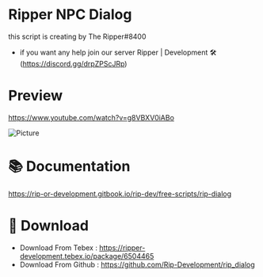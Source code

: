 # Ripper NPC Dialog #

this script is creating by The Ripper#8400

- if you want any help join our server Ripper | Development 🛠 (https://discord.gg/drpZPScJRp)
# Preview

https://www.youtube.com/watch?v=g8VBXV0iABo

![Picture](https://i.imgur.com/PBAyLAb.png)

# 📚 Documentation

https://rip-or-development.gitbook.io/rip-dev/free-scripts/rip-dialog

# 💾 Download

- Download From Tebex : https://ripper-development.tebex.io/package/6504465
- Download From Github : https://github.com/Rip-Development/rip_dialog
